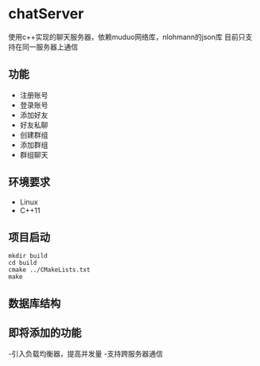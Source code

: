 # chatServer
使用c++实现的聊天服务器，依赖muduo网络库，nlohmann的json库
目前只支持在同一服务器上通信

## 功能

- 注册账号
- 登录账号
- 添加好友
- 好友私聊
- 创建群组
- 添加群组
- 群组聊天


## 环境要求

- Linux
- C++11

## 项目启动

```
mkdir build
cd build
cmake ../CMakeLists.txt
make
```

## 数据库结构



## 即将添加的功能

-引入负载均衡器，提高并发量
-支持跨服务器通信
